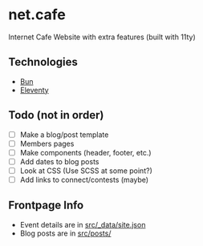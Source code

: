 # net.cafe
Internet Cafe Website with extra features (built with 11ty)  

## Technologies
- [Bun](https://bun.sh)
- [Eleventy](https://11ty.dev)

## Todo (not in order)

- [ ] Make a blog/post template
- [ ] Members pages
- [ ] Make components (header, footer, etc.)
- [ ] Add dates to blog posts
- [ ] Look at CSS (Use SCSS at some point?)
- [ ] Add links to connect/contests (maybe)

## Frontpage Info
- Event details are in [src/_data/site.json](src/_data/site.json)
- Blog posts are in [src/posts/](src/posts/)